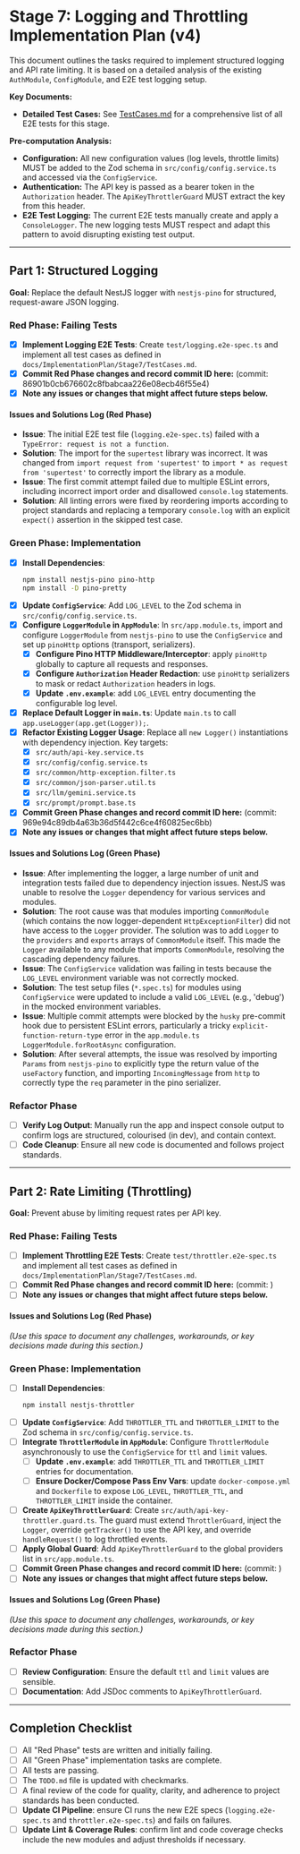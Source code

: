 # Stage 7: Logging and Throttling Implementation Plan (v4)

This document outlines the tasks required to implement structured logging and API rate limiting. It is based on a detailed analysis of the existing `AuthModule`, `ConfigModule`, and E2E test logging setup.

**Key Documents:**

- **Detailed Test Cases:** See [TestCases.md](./TestCases.md) for a comprehensive list of all E2E tests for this stage.

**Pre-computation Analysis:**

- **Configuration:** All new configuration values (log levels, throttle limits) MUST be added to the Zod schema in `src/config/config.service.ts` and accessed via the `ConfigService`.
- **Authentication:** The API key is passed as a bearer token in the `Authorization` header. The `ApiKeyThrottlerGuard` MUST extract the key from this header.
- **E2E Test Logging:** The current E2E tests manually create and apply a `ConsoleLogger`. The new logging tests MUST respect and adapt this pattern to avoid disrupting existing test output.

---

## Part 1: Structured Logging

**Goal:** Replace the default NestJS logger with `nestjs-pino` for structured, request-aware JSON logging.

### Red Phase: Failing Tests

- [x] **Implement Logging E2E Tests**: Create `test/logging.e2e-spec.ts` and implement all test cases as defined in `docs/ImplementationPlan/Stage7/TestCases.md`.
- [x] **Commit Red Phase changes and record commit ID here:** (commit: 86901b0cb676602c8fbabcaa226e08ecb46f55e4)
- [x] **Note any issues or changes that might affect future steps below.**

#### Issues and Solutions Log (Red Phase)

- **Issue**: The initial E2E test file (`logging.e2e-spec.ts`) failed with a `TypeError: request is not a function`.
- **Solution**: The import for the `supertest` library was incorrect. It was changed from `import request from 'supertest'` to `import * as request from 'supertest'` to correctly import the library as a module.
- **Issue**: The first commit attempt failed due to multiple ESLint errors, including incorrect import order and disallowed `console.log` statements.
- **Solution**: All linting errors were fixed by reordering imports according to project standards and replacing a temporary `console.log` with an explicit `expect()` assertion in the skipped test case.

### Green Phase: Implementation

- [x] **Install Dependencies**:
  ```bash
  npm install nestjs-pino pino-http
  npm install -D pino-pretty
  ```
- [x] **Update `ConfigService`**: Add `LOG_LEVEL` to the Zod schema in `src/config/config.service.ts`.
- [x] **Configure `LoggerModule` in `AppModule`**: In `src/app.module.ts`, import and configure `LoggerModule` from `nestjs-pino` to use the `ConfigService` and set up `pinoHttp` options (transport, serializers).
  - [x] **Configure Pino HTTP Middleware/Interceptor**: apply `pinoHttp` globally to capture all requests and responses.
  - [x] **Configure `Authorization` Header Redaction**: use `pinoHttp` serializers to mask or redact `Authorization` headers in logs.
  - [x] **Update `.env.example`**: add `LOG_LEVEL` entry documenting the configurable log level.
- [x] **Replace Default Logger in `main.ts`**: Update `main.ts` to call `app.useLogger(app.get(Logger));`.
- [x] **Refactor Existing Logger Usage**: Replace all `new Logger()` instantiations with dependency injection. Key targets:
  - [x] `src/auth/api-key.service.ts`
  - [x] `src/config/config.service.ts`
  - [x] `src/common/http-exception.filter.ts`
  - [x] `src/common/json-parser.util.ts`
  - [x] `src/llm/gemini.service.ts`
  - [x] `src/prompt/prompt.base.ts`
- [x] **Commit Green Phase changes and record commit ID here:** (commit: 969e94c89db4a63b36d5f442c6ce4f60825ec6bb)
- [x] **Note any issues or changes that might affect future steps below.**

#### Issues and Solutions Log (Green Phase)

- **Issue**: After implementing the logger, a large number of unit and integration tests failed due to dependency injection issues. NestJS was unable to resolve the `Logger` dependency for various services and modules.
- **Solution**: The root cause was that modules importing `CommonModule` (which contains the now logger-dependent `HttpExceptionFilter`) did not have access to the `Logger` provider. The solution was to add `Logger` to the `providers` and `exports` arrays of `CommonModule` itself. This made the `Logger` available to any module that imports `CommonModule`, resolving the cascading dependency failures.
- **Issue**: The `ConfigService` validation was failing in tests because the `LOG_LEVEL` environment variable was not correctly mocked.
- **Solution**: The test setup files (`*.spec.ts`) for modules using `ConfigService` were updated to include a valid `LOG_LEVEL` (e.g., 'debug') in the mocked environment variables.
- **Issue**: Multiple commit attempts were blocked by the `husky` pre-commit hook due to persistent ESLint errors, particularly a tricky `explicit-function-return-type` error in the `app.module.ts` `LoggerModule.forRootAsync` configuration.
- **Solution**: After several attempts, the issue was resolved by importing `Params` from `nestjs-pino` to explicitly type the return value of the `useFactory` function, and importing `IncomingMessage` from `http` to correctly type the `req` parameter in the pino serializer.

### Refactor Phase

- [ ] **Verify Log Output**: Manually run the app and inspect console output to confirm logs are structured, colourised (in dev), and contain context.
- [ ] **Code Cleanup**: Ensure all new code is documented and follows project standards.

---

## Part 2: Rate Limiting (Throttling)

**Goal:** Prevent abuse by limiting request rates per API key.

### Red Phase: Failing Tests

- [ ] **Implement Throttling E2E Tests**: Create `test/throttler.e2e-spec.ts` and implement all test cases as defined in `docs/ImplementationPlan/Stage7/TestCases.md`.
- [ ] **Commit Red Phase changes and record commit ID here:** (commit: )
- [ ] **Note any issues or changes that might affect future steps below.**

#### Issues and Solutions Log (Red Phase)

_(Use this space to document any challenges, workarounds, or key decisions made during this section.)_

### Green Phase: Implementation

- [ ] **Install Dependencies**:
  ```bash
  npm install nestjs-throttler
  ```
- [ ] **Update `ConfigService`**: Add `THROTTLER_TTL` and `THROTTLER_LIMIT` to the Zod schema in `src/config/config.service.ts`.
- [ ] **Integrate `ThrottlerModule` in `AppModule`**: Configure `ThrottlerModule` asynchronously to use the `ConfigService` for `ttl` and `limit` values.
  - [ ] **Update `.env.example`**: add `THROTTLER_TTL` and `THROTTLER_LIMIT` entries for documentation.
  - [ ] **Ensure Docker/Compose Pass Env Vars**: update `docker-compose.yml` and `Dockerfile` to expose `LOG_LEVEL`, `THROTTLER_TTL`, and `THROTTLER_LIMIT` inside the container.
- [ ] **Create `ApiKeyThrottlerGuard`**: Create `src/auth/api-key-throttler.guard.ts`. The guard must extend `ThrottlerGuard`, inject the `Logger`, override `getTracker()` to use the API key, and override `handleRequest()` to log throttled events.
- [ ] **Apply Global Guard**: Add `ApiKeyThrottlerGuard` to the global providers list in `src/app.module.ts`.
- [ ] **Commit Green Phase changes and record commit ID here:** (commit: )
- [ ] **Note any issues or changes that might affect future steps below.**

#### Issues and Solutions Log (Green Phase)

_(Use this space to document any challenges, workarounds, or key decisions made during this section.)_

### Refactor Phase

- [ ] **Review Configuration**: Ensure the default `ttl` and `limit` values are sensible.
- [ ] **Documentation**: Add JSDoc comments to `ApiKeyThrottlerGuard`.

---

## Completion Checklist

- [ ] All "Red Phase" tests are written and initially failing.
- [ ] All "Green Phase" implementation tasks are complete.
- [ ] All tests are passing.
- [ ] The `TODO.md` file is updated with checkmarks.
- [ ] A final review of the code for quality, clarity, and adherence to project standards has been conducted.
- [ ] **Update CI Pipeline**: ensure CI runs the new E2E specs (`logging.e2e-spec.ts` and `throttler.e2e-spec.ts`) and fails on failures.
- [ ] **Update Lint & Coverage Rules**: confirm lint and code coverage checks include the new modules and adjust thresholds if necessary.
